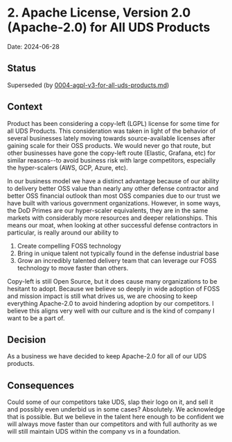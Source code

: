 # 2. Apache License, Version 2.0 (Apache-2.0) for All UDS Products

Date: 2024-06-28

## Status

Superseded (by [0004-agpl-v3-for-all-uds-products.md](./0004-agpl-v3-for-all-uds-products.md))

## Context

Product has been considering a copy-left (LGPL) license for some time for all
UDS Products. This consideration was taken in light of the behavior of several
businesses lately moving towards source-available licenses after gaining scale
for their OSS products. We would never go that route, but other businesses have
gone the copy-left route (Elastic, Grafana, etc) for similar reasons--to avoid
business risk with large competitors, especially the hyper-scalers (AWS, GCP,
Azure, etc).

In our business model we have a distinct advantage because of our ability to
delivery better OSS value than nearly any other defense contractor and better
OSS financial outlook than most OSS companies due to our trust we have built
with various government organizations. However, in some ways, the DoD Primes are
our hyper-scaler equivalents, they are in the same markets with considerably
more resources and deeper relationships. This means our moat, when looking at
other successful defense contractors in particular, is really around our ability
to

1. Create compelling FOSS technology
2. Bring in unique talent not typically found in the defense industrial base
3. Grow an incredibly talented delivery team that can leverage our FOSS
   technology to move faster than others.

Copy-left is still Open Source, but it does cause many organizations to be
hesitant to adopt. Because we believe so deeply in wide adoption of FOSS and
mission impact is still what drives us, we are choosing to keep everything
Apache-2.0 to avoid hindering adoption by our competitors. I believe this aligns
very well with our culture and is the kind of company I want to be a part of.

## Decision

As a business we have decided to keep Apache-2.0 for all of our UDS products.

## Consequences

Could some of our competitors take UDS, slap their logo on it, and sell it and
possibly even underbid us in some cases? Absolutely. We acknowledge that is
possible. But we believe in the talent here enough to be confident we will
always move faster than our competitors and with full authority as we will still
maintain UDS within the company vs in a foundation.

